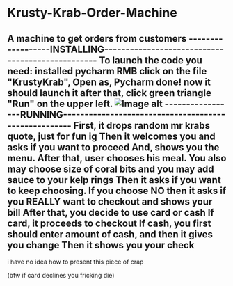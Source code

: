 # Krusty-Krab-Order-Machine
A machine to get orders from customers
------------------INSTALLING-------------------------------------------------
To launch the code you need: installed pycharm
RMB click on the file "KrustyKrab", Open as, Pycharm
done! now it should launch it
after that, click green triangle "Run" on the upper left.
![Image alt](KrustyKrabSource/tresh.jpg)
-----------------RUNNING-----------------------------------------------------
First, it drops random mr krabs quote, just for fun ig
Then it welcomes you and asks if you want to proceed
And, shows you the menu.
After that, user chooses his meal.
You also may choose size of coral bits and you may add sauce to your kelp rings
Then it asks if you want to keep choosing.
If you choose NO then it asks if you REALLY want to checkout and shows your bill
After that, you decide to use card or cash
If card, it proceeds to checkout
If cash, you first should enter amount of cash, and then it gives you change
Then it shows you your check
-----------------------------------------------------------------------------


i have no idea how to present this piece of crap




(btw if card declines you fricking die)
